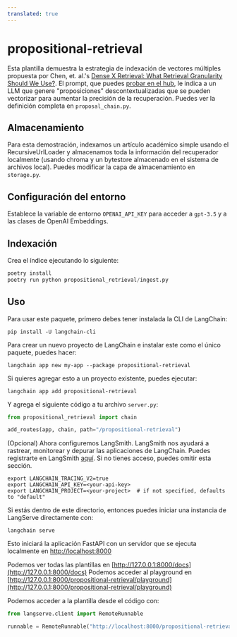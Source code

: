 ```yaml
---
translated: true
---
```


# propositional-retrieval

Esta plantilla demuestra la estrategia de indexación de vectores múltiples propuesta por Chen, et. al.'s [Dense X Retrieval: What Retrieval Granularity Should We Use?](https://arxiv.org/abs/2312.06648). El prompt, que puedes [probar en el hub](https://smith.langchain.com/hub/wfh/proposal-indexing), le indica a un LLM que genere "proposiciones" descontextualizadas que se pueden vectorizar para aumentar la precisión de la recuperación. Puedes ver la definición completa en `proposal_chain.py`.

## Almacenamiento

Para esta demostración, indexamos un artículo académico simple usando el RecursiveUrlLoader y almacenamos toda la información del recuperador localmente (usando chroma y un bytestore almacenado en el sistema de archivos local). Puedes modificar la capa de almacenamiento en `storage.py`.

## Configuración del entorno

Establece la variable de entorno `OPENAI_API_KEY` para acceder a `gpt-3.5` y a las clases de OpenAI Embeddings.

## Indexación

Crea el índice ejecutando lo siguiente:

```python
poetry install
poetry run python propositional_retrieval/ingest.py
```

## Uso

Para usar este paquete, primero debes tener instalada la CLI de LangChain:

```shell
pip install -U langchain-cli
```

Para crear un nuevo proyecto de LangChain e instalar este como el único paquete, puedes hacer:

```shell
langchain app new my-app --package propositional-retrieval
```

Si quieres agregar esto a un proyecto existente, puedes ejecutar:

```shell
langchain app add propositional-retrieval
```

Y agrega el siguiente código a tu archivo `server.py`:

```python
from propositional_retrieval import chain

add_routes(app, chain, path="/propositional-retrieval")
```

(Opcional) Ahora configuremos LangSmith.
LangSmith nos ayudará a rastrear, monitorear y depurar las aplicaciones de LangChain.
Puedes registrarte en LangSmith [aquí](https://smith.langchain.com/).
Si no tienes acceso, puedes omitir esta sección.

```shell
export LANGCHAIN_TRACING_V2=true
export LANGCHAIN_API_KEY=<your-api-key>
export LANGCHAIN_PROJECT=<your-project>  # if not specified, defaults to "default"
```

Si estás dentro de este directorio, entonces puedes iniciar una instancia de LangServe directamente con:

```shell
langchain serve
```

Esto iniciará la aplicación FastAPI con un servidor que se ejecuta localmente en
[http://localhost:8000](http://localhost:8000)

Podemos ver todas las plantillas en [http://127.0.0.1:8000/docs](http://127.0.0.1:8000/docs)
Podemos acceder al playground en [http://127.0.0.1:8000/propositional-retrieval/playground](http://127.0.0.1:8000/propositional-retrieval/playground)

Podemos acceder a la plantilla desde el código con:

```python
from langserve.client import RemoteRunnable

runnable = RemoteRunnable("http://localhost:8000/propositional-retrieval")
```
